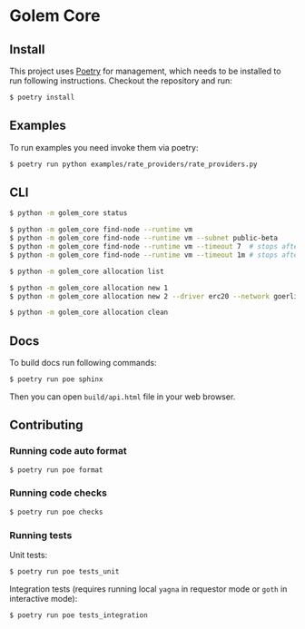 # Golem Core

## Install

This project uses [Poetry](https://python-poetry.org/) for management, which needs to be installed to run following instructions.
Checkout the repository and run:

```bash
$ poetry install
```

## Examples

To run examples you need invoke them via poetry:

```bash
$ poetry run python examples/rate_providers/rate_providers.py
```

## CLI

```bash
$ python -m golem_core status

$ python -m golem_core find-node --runtime vm
$ python -m golem_core find-node --runtime vm --subnet public-beta 
$ python -m golem_core find-node --runtime vm --timeout 7  # stops after 7  seconds
$ python -m golem_core find-node --runtime vm --timeout 1m # stops after 60 seconds

$ python -m golem_core allocation list

$ python -m golem_core allocation new 1
$ python -m golem_core allocation new 2 --driver erc20 --network goerli

$ python -m golem_core allocation clean
```

## Docs

To build docs run following commands:

```bash
$ poetry run poe sphinx
```

Then you can open `build/api.html` file in your web browser. 

## Contributing

### Running code auto format

```bash
$ poetry run poe format
```

### Running code checks

```bash
$ poetry run poe checks
```

### Running tests

Unit tests:

```bash
$ poetry run poe tests_unit
```

Integration tests (requires running local `yagna` in requestor mode or `goth` in interactive mode):

```bash
$ poetry run poe tests_integration
```
